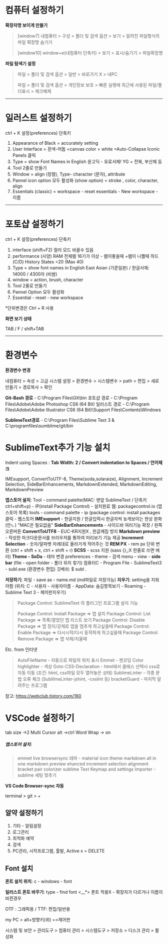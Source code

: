 # 컴퓨터 설정하기

**확장자명 보이게 만들기**

> [window7] 내컴퓨터 > 구성 > 폴더 및 검색 옵션 > 보기 > 알려진 파일형식의 파일 확장명 숨기기
>
> [window10] window+e(내컴퓨터 단축키) > 보기 > 표시/숨기기 > 파일확장명

**파일 탐색기 설정**

> 파일 > 폴더 및 검색 옵션 > 일반  > 바로가기 X  > 내PC
>
> 파일 > 폴더 및 검색 옵션 > 개인정보 보호 > 빠른 실행에 최근에 사용된 파일/폴더표시 > 체크해제



---



# 일러스트 설정하기

ctrl + K 설정(preferences)  단축키

1. Appearance of Black = accurately setting
2. User Interface = 흰색-어둡
   =canvas color = white
   =Auto-Collapse Iconic Panels 클릭
3. Type = show Font Names in English
   윤고딕 - 유료서체! YG = 전북, 부산체 등 
4. Tool 2줄로 만들기
5. Window = align (정렬), Type- character (문자), attribute
6. Pannel icon option 모두 활성화 (show option) =  stroke , color, character, align
7. Essentials (classic) = workspace - reset essentials - New workspace - 이름



---



# 포토샵 설정하기

ctrl + K 설정(preferences) 단축키

1. interface (shift+F2) 컬러 모드 바꿀수 있음
2. performance (사양)
   RAM 전체렘 16기가 이상  - 램이좋을때 +램이 나쁠때
   하드 (C/D)
   History States =20 (Max 40)
3. Type = show font names in English
   East Asian (기준일본) / 한글서체: 14000 / 4300자 (비쌈)
4. window = action, brush, character
5. Tool 2줄로 만들기
6. Pannel Option 모두 활성화
7. Essential - reset - new workspace

*단위변경은 Ctrl + R 사용

**화면 보기 상태**

TAB / F / shift+TAB



---



# 환경변수

**환경변수 변경**

내컴퓨터 > 속성 >  고급 시스템 설정 > 환경변수 > 시스템변수 > path > 편집 > 새로만들기 > 경로복사 > 확인

**Git-Bash 경로** - C:\Program Files\Git\bin
포토샵 경로 - C:\Program Files\Adobe\Adobe Photoshop CS6 (64 Bit)
일러스트 경로 - C:\Program Files\Adobe\Adobe Illustrator CS6 (64 Bit)\Support Files\Contents\Windows

**SublimeText경로** - C:\Program Files\Sublime Text 3 & C:\programfiles\sumblime/git/bin



# SublimeText추가 기능 설치

Indent using Spaces : **Tab Width: 2 / Convert indentation to Spaces / 언어체크**

IMEsupport, ConvertToUTF-8, Theme(soda,solaraize), Alignment, Increment Selection, SideBarEnhancements, MarkdownExtended, MarkdownEditing, MarkdownPreview

**앱스토어 설치**: Tool - command palette(MAC: 맨앞 SublimeText / 단축키ctrl+shift+p) - IP(install Package Control) - 설치완료
웹: packagecontrol.io (앱스토어 목록)
tools - command palette - ip (package control: install packages 클릭 - 웹스토어 
**IMEsupport** -  한글지원 / 한글입력시 한글자씩 늦게보이는 현상 완화 (안ㄴ) "MAC은 필요없음" 
**SideBarEnhancements** - 사이드바 여러기능 확장 / 왼쪽 오른버튼 
**ConvertToUTF8** - EUC-KR지원X , 한글깨짐 방지
**Markdown preview** - 작성한 마크다운문서를 브라우저를 통하여 미리보기 기능 제공
**Increment Selection** - 숫자/알파벳 차례대로 올라가게 적어주는 것
**REM PX** - rem px 단위 변환 (ctrl + shift + x, ctrl + shift + r)
**SCSS** - scss 지원 (sass {},;X 한줄로 쓰면 에러)
**Theme - SoDa** - 테마 변경 preferences - theme - 검색
menu - view - **side bar** (file - open folder - 폴더 위치 찾기)
컴퓨터C - Program File - SublimeText3 - subl.exe (환경변수 편집)  깃베쉬: $ subl .

**저장하기**: 파일 - save as - name.md (md파일로 저장가능)
**지우기**: setting을 지워야함 (위치: C - 사용자 - 사용자이름 - AppData: 숨김항목보기 - Roaming - Sublime Text 3 - 제어판지우기)

> Package Control: SublimeText 의 플러그인 프로그램 설치 기능
>
> Package Control: Install Package => 앱 설치
> Package Control: List Package => 목록/깔았던 앱 리스트 보기
> Package Control: Disable Package => 앱 정지/강제로 앱을 멈추게 하고싶을때
> Package Control: Enable Package => 다시시작/다시 동작하게 하고싶을때
> Package Control: Remove Package => 앱 삭제/지울때

Etc. from 인터넷

>AutoFileName - 자동으로 파일의 위치 표시
>Emmet - 젠코딩
>Color highlighter - 색상
>Goto-CSS-Declaration - html에서 클래스 선택시 css로 자동 이동 (조건: html, css파일 모두 열어놓은 상태)
>SublimeLinter - 각종 문법 오류 체크 (SublilmeLinter-jshint, -csslint 등)
>bracketGuard - 마지막 알려주는 프로그램

참고: https://webclub.tistory.com/160  

 

# VSCode 설정하기

tab size ->2
Multi Cursor alt ->ctrl
Word Wrap -> on

##### **앱스토어 설치**: 

> emmet live
> browsersync
> 테마 - material icon theme
> markdown all in one
> markdown preview ehanced
> increment selection
> alignment
> bracket pair colorizer
> sublime Text Keymap and settings Importer - sublime 세팅 맞추기

**VS Code Browser-sync 자동**

terminal > git  > + 



## 알약 설정하기

1. 기타 - 알림설정
2. 로그관리
3. 최적화 예약
4. 검색
5. PC관리, 시작프로그램, 툴발, Active x = DELETE



## Font 설치

**폰트 설치 위치**: c - windows - font

**일러스트 폰트 바꾸기**: type - find font
<__*>  폰트 적용X - 확장자가 다르거나 이름이 바뀐경우

OTF : 그래픽용 / TTF: 편집/일반용





my PC >  alt+방향키(위) =>제어판 

시스템 및 보안 > 관리도구 > 컴퓨터 관리 > 시스템도구 > 저장소 > 디스크 관리 > 활성화